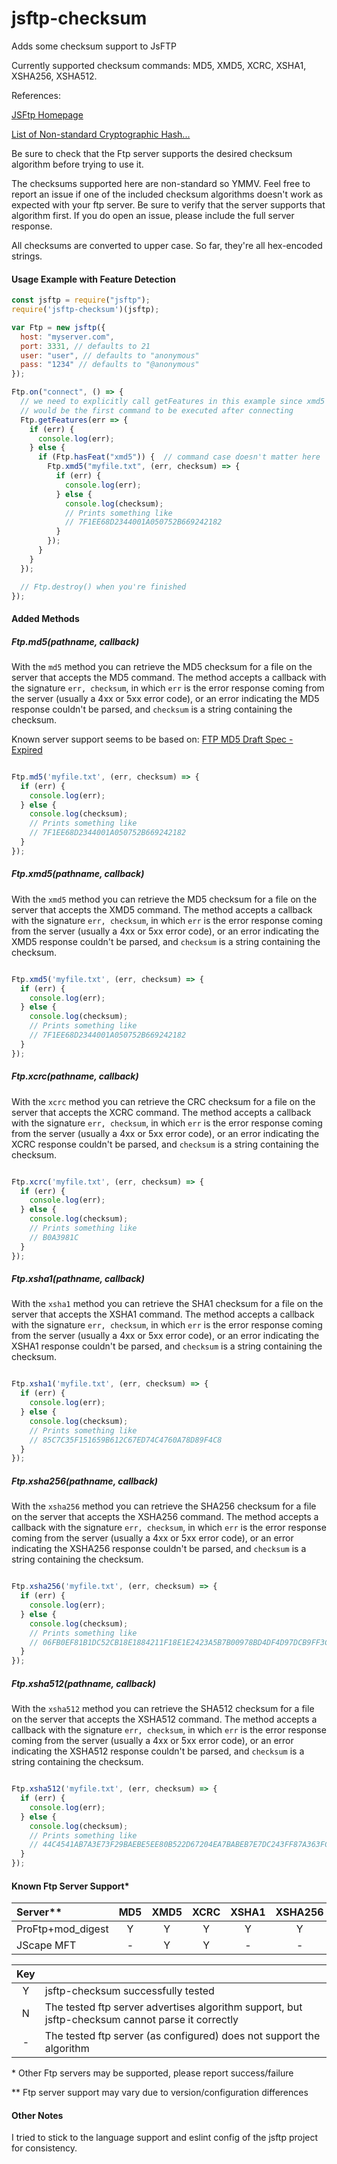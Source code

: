 # jsftp-checksum
Adds some checksum support to JsFTP

Currently supported checksum commands: MD5, XMD5, XCRC, XSHA1, XSHA256, XSHA512.

References:

[JSFtp Homepage](https://github.com/sergi/jsftp "JSFtp Homepage")

[List of Non-standard Cryptographic Hash...](https://tools.ietf.org/id/draft-bryan-ftp-hash-03.html#rfc.appendix.Appendix%20B)

Be sure to check that the Ftp server supports the desired
checksum algorithm before trying to use it.

The checksums supported here are non-standard so YMMV. Feel free to report an issue
if one of the included checksum algorithms doesn't work as expected with your ftp
server. Be sure to verify that the server supports that algorithm first.
If you do open an issue, please include the full server response.

All checksums are converted to upper case. So far, they're all hex-encoded strings.

#### Usage Example with Feature Detection

```javascript
const jsftp = require("jsftp");
require('jsftp-checksum')(jsftp);

var Ftp = new jsftp({
  host: "myserver.com",
  port: 3331, // defaults to 21
  user: "user", // defaults to "anonymous"
  pass: "1234" // defaults to "@anonymous"
});

Ftp.on("connect", () => {
  // we need to explicitly call getFeatures in this example since xmd5
  // would be the first command to be executed after connecting
  Ftp.getFeatures(err => {
    if (err) {
      console.log(err);
    } else {
      if (Ftp.hasFeat("xmd5")) {  // command case doesn't matter here
        Ftp.xmd5("myfile.txt", (err, checksum) => {
          if (err) {
            console.log(err);
          } else {
            console.log(checksum);
            // Prints something like
            // 7F1EE68D2344001A050752B669242182
          }
        });
      }
    }
  });

  // Ftp.destroy() when you're finished
});
```

#### Added Methods

##### Ftp.md5(pathname, callback)

With the `md5` method you can retrieve the MD5 checksum for a file on the server
that accepts the MD5 command. The method accepts a callback with the signature `err, checksum`, in which `err` is the error
response coming from the server (usually a 4xx or 5xx error code), or an error
indicating the MD5 response couldn't be parsed, and `checksum`
is a string containing the checksum.

Known server support seems to be based on:
[FTP MD5 Draft Spec - Expired](https://tools.ietf.org/html/draft-twine-ftpmd5-00 "Expired FTP MD5 Draft Spec") 

```javascript

Ftp.md5('myfile.txt', (err, checksum) => {
  if (err) {
    console.log(err);
  } else {
    console.log(checksum);
    // Prints something like
    // 7F1EE68D2344001A050752B669242182
  }
});
```
##### Ftp.xmd5(pathname, callback)

With the `xmd5` method you can retrieve the MD5 checksum for a file on the server
that accepts the XMD5 command. The method accepts a callback with the signature `err, checksum`, in which `err` is the error
response coming from the server (usually a 4xx or 5xx error code), or an error
indicating the XMD5 response couldn't be parsed, and `checksum`
is a string containing the checksum.

```javascript

Ftp.xmd5('myfile.txt', (err, checksum) => {
  if (err) {
    console.log(err);
  } else {
    console.log(checksum);
    // Prints something like
    // 7F1EE68D2344001A050752B669242182
  }
});
```

##### Ftp.xcrc(pathname, callback)

With the `xcrc` method you can retrieve the CRC checksum for a file on the server
that accepts the XCRC command. The method accepts a callback with the signature `err, checksum`, in which `err` is the error
response coming from the server (usually a 4xx or 5xx error code), or an error
indicating the XCRC response couldn't be parsed, and `checksum`
is a string containing the checksum.

```javascript

Ftp.xcrc('myfile.txt', (err, checksum) => {
  if (err) {
    console.log(err);
  } else {
    console.log(checksum);
    // Prints something like
    // B0A3981C
  }
});
```

##### Ftp.xsha1(pathname, callback)

With the `xsha1` method you can retrieve the SHA1 checksum for a file on the server
that accepts the XSHA1 command. The method accepts a callback with the signature `err, checksum`, in which `err` is the error
response coming from the server (usually a 4xx or 5xx error code), or an error
indicating the XSHA1 response couldn't be parsed, and `checksum`
is a string containing the checksum.

```javascript

Ftp.xsha1('myfile.txt', (err, checksum) => {
  if (err) {
    console.log(err);
  } else {
    console.log(checksum);
    // Prints something like
    // 85C7C35F151659B612C67ED74C4760A78D89F4C8
  }
});
```

##### Ftp.xsha256(pathname, callback)

With the `xsha256` method you can retrieve the SHA256 checksum for a file on the server
that accepts the XSHA256 command. The method accepts a callback with the signature `err, checksum`, in which `err` is the error
response coming from the server (usually a 4xx or 5xx error code), or an error
indicating the XSHA256 response couldn't be parsed, and `checksum`
is a string containing the checksum.

```javascript

Ftp.xsha256('myfile.txt', (err, checksum) => {
  if (err) {
    console.log(err);
  } else {
    console.log(checksum);
    // Prints something like
    // 06FB0EF81B1DC52CB18E1884211F18E1E2423A5B7B00978BD4DF4D97DCB9FF3C
  }
});
```

##### Ftp.xsha512(pathname, callback)

With the `xsha512` method you can retrieve the SHA512 checksum for a file on the server
that accepts the XSHA512 command. The method accepts a callback with the signature `err, checksum`, in which `err` is the error
response coming from the server (usually a 4xx or 5xx error code), or an error
indicating the XSHA512 response couldn't be parsed, and `checksum`
is a string containing the checksum.

```javascript

Ftp.xsha512('myfile.txt', (err, checksum) => {
  if (err) {
    console.log(err);
  } else {
    console.log(checksum);
    // Prints something like
    // 44C4541AB7A3E73F29BAEBE5EE80B522D67204EA7BABEB7E7DC243FF87A363FC2F352A9AFC8ECAAB8F364DBDFB58B42E22AAC744CD8226A61FE01C801EAC385B
  }
});
```

#### Known Ftp Server Support*

| Server** | MD5 | XMD5 | XCRC | XSHA1 | XSHA256 | XSHA512 |
| :--- | :---: | :---: | :---: | :---: | :---: | :---: |
| ProFtp+mod_digest | Y | Y | Y | Y | Y | Y |
| JScape MFT | - | Y | Y | - | - | - | - |


| Key |  |
| :---: | :--- |
| Y | jsftp-checksum successfully tested |
| N | The tested ftp server advertises algorithm support, but jsftp-checksum cannot parse it correctly |
| - | The tested ftp server (as configured) does not support the algorithm |

\* Other Ftp servers may be supported, please report success/failure

\*\* Ftp server support may vary due to version/configuration differences

#### Other Notes

I tried to stick to the language support and eslint config of the
jsftp project for consistency.
